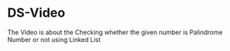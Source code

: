 # DS-Video
The Video is about the  Checking whether the given number is Palindrome Number  or not using Linked List
